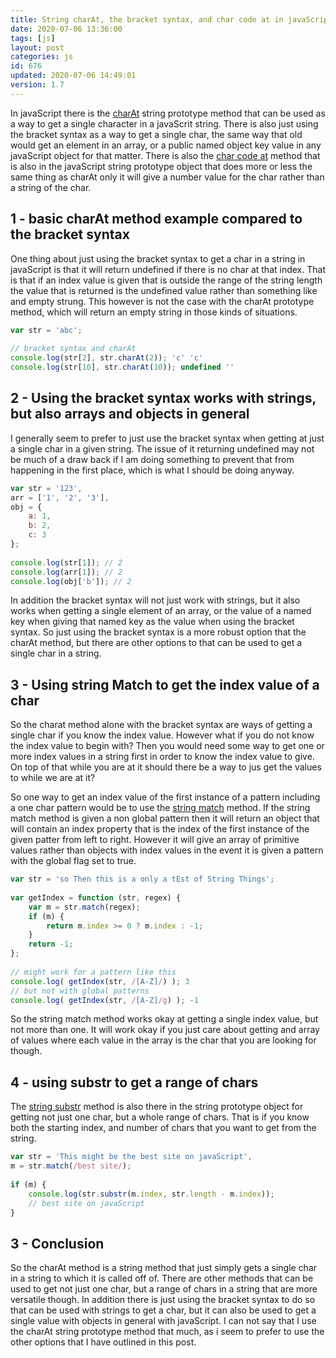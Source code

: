 ```yaml
---
title: String charAt, the bracket syntax, and char code at in javaScript
date: 2020-07-06 13:36:00
tags: [js]
layout: post
categories: js
id: 676
updated: 2020-07-06 14:49:01
version: 1.7
---
```


In javaScript there is the [charAt](https://developer.mozilla.org/en-US/docs/Web/JavaScript/Reference/Global_Objects/String/charAt) string prototype method that can be used as a way to get a single character in a javaScrit string. There is also just using the bracket syntax as a way to get a single char, the same way that old would get an element in an array, or a public named object key value in any javaScript object for that matter. There is also the [char code at](https://developer.mozilla.org/en-US/docs/Web/JavaScript/Reference/Global_Objects/String/charCodeAt) method that is also in the javaScript string prototype object that does more or less the same thing as charAt only it will give a number value for the char rather than a string of the char.

<!-- more -->

## 1 - basic charAt method example compared to the bracket syntax

One thing about just using the bracket syntax to get a char in a string in javaScript is that it will return undefined if there is no char at that index. That is that if an index value is given that is outside the range of the string length the value that is returned is the undefined value rather than something like and empty strung. This however is not the case with the charAt prototype method, which will return an empty string in those kinds of situations.

```js
var str = 'abc';
 
// bracket syntax and charAt
console.log(str[2], str.charAt(2)); 'c' 'c'
console.log(str[10], str.charAt(10)); undefined ''
```

## 2 - Using the bracket syntax works with strings, but also arrays and objects in general

I generally seem to prefer to just use the bracket syntax when getting at just a single char in a given string. The issue of it returning undefined may not be much of a draw back if I am doing something to prevent that from happening in the first place, which is what I should be doing anyway.

```js
var str = '123',
arr = ['1', '2', '3'],
obj = {
    a: 1,
    b: 2,
    c: 3
};
 
console.log(str[1]); // 2
console.log(arr[1]); // 2
console.log(obj['b']); // 2
```

In addition the bracket syntax will not just work with strings, but it also works when getting a single element of an array, or the value of a named key when giving that named key as the value when using the bracket syntax. So just using the bracket syntax is a more robust option that the charAt method, but there are other options to that can be used to get a single char in a string.

## 3 - Using string Match to get the index value of a char

So the charat method alone with the bracket syntax are ways of getting a single char if you know the index value. However what if you do not know the index value to begin with? Then you would need some way to get one or more index values in a string first in order to know the index value to give. On top of that while you are at it should there be a way to jus get the values to while we are at it?

So one way to get an index value of the first instance of a pattern including a one char pattern would be to use the [string match](/2019/04/06/js-string-match/) method. If the string match method is given a non global pattern then it will return an object that will contain an index property that is the index of the first instance of the given patter from left to right. However it will give an array of primitive values rather than objects with index values in the event it is given a pattern with the global flag set to true.

```js
var str = 'so Then this is a only a tEst of String Things';
 
var getIndex = function (str, regex) {
    var m = str.match(regex);
    if (m) {
        return m.index >= 0 ? m.index : -1;
    }
    return -1;
};
 
// might work for a pattern like this
console.log( getIndex(str, /[A-Z]/) ); 3
// but not with global patterns
console.log( getIndex(str, /[A-Z]/g) ); -1
```

So the string match method works okay at getting a single index value, but not more than one. It will work okay if you just care about getting and array of values where each value in the array is the char that you are looking for though.

## 4 - using substr to get a range of chars

The [string substr](https://developer.mozilla.org/en-US/docs/Web/JavaScript/Reference/Global_Objects/String/substr) method is also there in the string prototype object for getting not just one char, but a whole range of chars. That is if you know both the starting index, and number of chars that you want to get from the string.

```js
var str = 'This might be the best site on javaScript',
m = str.match(/best site/);
 
if (m) {
    console.log(str.substr(m.index, str.length - m.index));
    // best site on javaScript
}
```

## 3 - Conclusion

So the charAt method is a string method that just simply gets a single char in a string to which it is called off of. There are other methods that can be used to get not just one char, but a range of chars in a string that are more versatile though. In addition there is just using the bracket syntax to do so that can be used with strings to get a char, but it can also be used to get a single value with objects in general with javaScript. I can not say that I use the charAt string prototype method that much, as i seem to prefer to use the other options that I have outlined in this post.